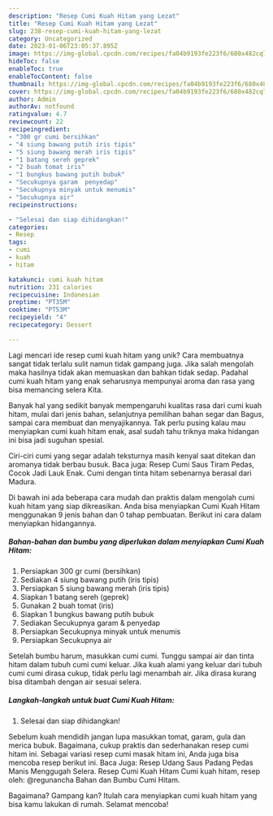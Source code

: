 ```yaml
---
description: "Resep Cumi Kuah Hitam yang Lezat"
title: "Resep Cumi Kuah Hitam yang Lezat"
slug: 238-resep-cumi-kuah-hitam-yang-lezat
category: Uncategorized
date: 2023-01-06T23:05:37.895Z
image: https://img-global.cpcdn.com/recipes/fa04b9193fe223f6/680x482cq70/cumi-kuah-hitam-foto-resep-utama.jpg
hideToc: false
enableToc: true
enableTocContent: false
thumbnail: https://img-global.cpcdn.com/recipes/fa04b9193fe223f6/680x482cq70/cumi-kuah-hitam-foto-resep-utama.jpg
cover: https://img-global.cpcdn.com/recipes/fa04b9193fe223f6/680x482cq70/cumi-kuah-hitam-foto-resep-utama.jpg
author: Admin
authorAv: notfound
ratingvalue: 4.7
reviewcount: 22
recipeingredient:
- "300 gr cumi bersihkan"
- "4 siung bawang putih iris tipis"
- "5 siung bawang merah iris tipis"
- "1 batang sereh geprek"
- "2 buah tomat iris"
- "1 bungkus bawang putih bubuk"
- "Secukupnya garam  penyedap"
- "Secukupnya minyak untuk menumis"
- "Secukupnya air"
recipeinstructions:

- "Selesai dan siap dihidangkan!"
categories:
- Resep
tags:
- cumi
- kuah
- hitam

katakunci: cumi kuah hitam 
nutrition: 231 calories
recipecuisine: Indonesian
preptime: "PT35M"
cooktime: "PT53M"
recipeyield: "4"
recipecategory: Dessert

---
```





Lagi mencari ide resep cumi kuah hitam yang unik? Cara membuatnya sangat tidak terlalu sulit namun tidak gampang juga. Jika salah mengolah maka hasilnya tidak akan memuaskan dan bahkan tidak sedap. Padahal cumi kuah hitam yang enak seharusnya mempunyai aroma dan rasa yang bisa memancing selera Kita.





Banyak hal yang sedikit banyak mempengaruhi kualitas rasa dari cumi kuah hitam, mulai dari jenis bahan, selanjutnya pemilihan bahan segar dan Bagus, sampai cara membuat dan menyajikannya. Tak perlu pusing kalau mau menyiapkan cumi kuah hitam enak,      asal sudah tahu triknya maka hidangan ini bisa jadi suguhan spesial.














Ciri-ciri cumi yang segar adalah teksturnya masih kenyal saat ditekan dan aromanya tidak berbau busuk. Baca juga: Resep Cumi Saus Tiram Pedas, Cocok Jadi Lauk Enak. Cumi dengan tinta hitam sebenarnya berasal dari Madura.






Di bawah ini ada beberapa cara mudah dan praktis dalam mengolah cumi kuah hitam yang siap dikreasikan. Anda bisa menyiapkan Cumi Kuah Hitam menggunakan 9 jenis bahan dan 0 tahap pembuatan. Berikut ini cara dalam menyiapkan hidangannya.

<!--inarticleads1-->

##### Bahan-bahan dan bumbu yang diperlukan dalam menyiapkan Cumi Kuah Hitam:

1. Persiapkan 300 gr cumi (bersihkan)
1. Sediakan 4 siung bawang putih (iris tipis)
1. Persiapkan 5 siung bawang merah (iris tipis)
1. Siapkan 1 batang sereh (geprek)
1. Gunakan 2 buah tomat (iris)
1. Siapkan 1 bungkus bawang putih bubuk
1. Sediakan Secukupnya garam &amp; penyedap
1. Persiapkan Secukupnya minyak untuk menumis
1. Persiapkan Secukupnya air


Setelah bumbu harum, masukkan cumi cumi. Tunggu sampai air dan tinta hitam dalam tubuh cumi cumi keluar. Jika kuah alami yang keluar dari tubuh cumi cumi dirasa cukup, tidak perlu lagi menambah air. Jika dirasa kurang bisa ditambah dengan air sesuai selera. 

<!--inarticleads2-->

##### Langkah-langkah untuk buat Cumi Kuah Hitam:


1. Selesai dan siap dihidangkan!

Sebelum kuah mendidih jangan lupa masukkan tomat, garam, gula dan merica bubuk. Bagaimana, cukup praktis dan sederhanakan resep cumi hitam ini. Sebagai variasi resep cumi masak hitam ini, Anda juga bisa mencoba resep berikut ini. Baca Juga: Resep Udang Saus Padang Pedas Manis Menggugah Selera. Resep Cumi Kuah Hitam Cumi kuah hitam, resep oleh: @regunancha Bahan dan Bumbu Cumi Hitam. 

Bagaimana? Gampang kan? Itulah cara menyiapkan cumi kuah hitam yang bisa kamu lakukan di rumah. Selamat mencoba!
